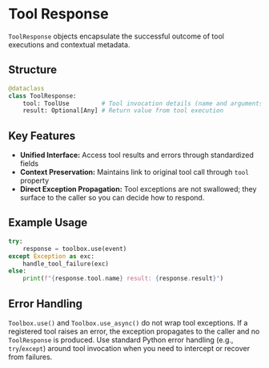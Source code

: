 # Tool Response

`ToolResponse` objects encapsulate the successful outcome of tool executions and contextual metadata.

## Structure

```python
@dataclass
class ToolResponse:
    tool: ToolUse         # Tool invocation details (name and arguments)
    result: Optional[Any] # Return value from tool execution
```

## Key Features

- **Unified Interface:** Access tool results and errors through standardized fields
- **Context Preservation:** Maintains link to original tool call through `tool` property
- **Direct Exception Propagation:** Tool exceptions are not swallowed; they surface to the caller so you can decide how to respond.

## Example Usage
```python
try:
    response = toolbox.use(event)
except Exception as exc:
    handle_tool_failure(exc)
else:
    print(f"{response.tool.name} result: {response.result}")
```

## Error Handling

`Toolbox.use()` and `Toolbox.use_async()` do not wrap tool exceptions. If a registered tool raises an error, the exception propagates to the caller and no `ToolResponse` is produced. Use standard Python error handling (e.g., `try`/`except`) around tool invocation when you need to intercept or recover from failures.
